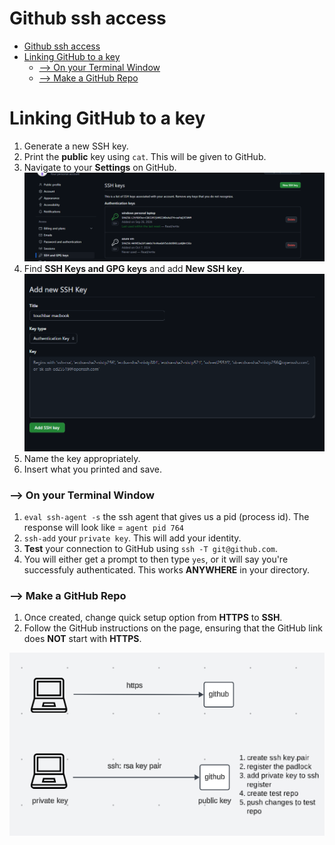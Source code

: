 # Github ssh access
- [Github ssh access](#github-ssh-access)
- [Linking GitHub to a key](#linking-github-to-a-key)
    - [--\> On your Terminal Window](#---on-your-terminal-window)
    - [--\> Make a GitHub Repo](#---make-a-github-repo)

# Linking GitHub to a key
1. Generate a new SSH key.
2. Print the **public** key using `cat`. This will be given to GitHub.
3. Navigate to your **Settings** on GitHub.
   ![diagram](/images/github-settings.png)
4. Find **SSH Keys and GPG keys** and add **New SSH key**.
   ![diagram](/images/add-ssh-key.png)
5. Name the key appropriately.
6. Insert what you printed and save.
 
### --> On your Terminal Window
1. `eval ssh-agent -s` the ssh agent that gives us a pid (process id). The response will look like = `agent pid 764`
1. `ssh-add` your `private key`. This will add your identity.
2. **Test** your connection to GitHub using `ssh -T git@github.com`.
3. You will either get a prompt to then type `yes`, or it will say you're successfuly authenticated. This works **ANYWHERE** in your directory.
 
### --> Make a GitHub Repo
1. Once created, change quick setup option from **HTTPS** to **SSH**.
2. Follow the GitHub instructions on the page, ensuring that the GitHub link does **NOT** start with **HTTPS**.


![diagram](/images/Screenshot_github_ssh.png)
